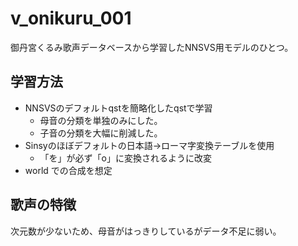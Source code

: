 # v_onikuru_001

御丹宮くるみ歌声データベースから学習したNNSVS用モデルのひとつ。

## 学習方法

- NNSVSのデフォルトqstを簡略化したqstで学習
  - 母音の分類を単独のみにした。
  - 子音の分類を大幅に削減した。
- Sinsyのほぼデフォルトの日本語→ローマ字変換テーブルを使用
  - 「を」が必ず「o」に変換されるように改変
- world での合成を想定

## 歌声の特徴

次元数が少ないため、母音がはっきりしているがデータ不足に弱い。